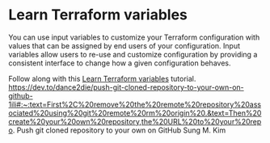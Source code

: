 # Learn Terraform variables

You can use input variables to customize your Terraform configuration with
values that can be assigned by end users of your configuration. Input variables
allow users to re-use and customize configuration by providing a consistent
interface to change how a given configuration behaves.

Follow along with this [Learn Terraform variables](https://developer.hashicorp.com/terraform/tutorials/configuration-language/variables) tutorial.
https://dev.to/dance2die/push-git-cloned-repository-to-your-own-on-github-1ili#:~:text=First%2C%20remove%20the%20remote%20repository%20associated%20using%20git%20remote%20rm%20origin%20.&text=Then%20create%20your%20own%20repository,the%20URL%20to%20your%20repo.
Push git cloned repository to your own on GitHub Sung M. Kim
